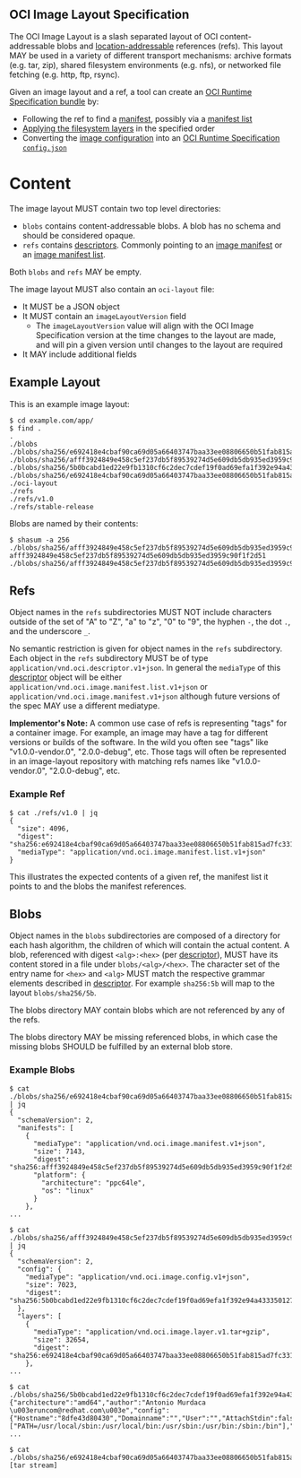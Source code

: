 ## OCI Image Layout Specification

The OCI Image Layout is a slash separated layout of OCI content-addressable blobs and [location-addressable](https://en.wikipedia.org/wiki/Content-addressable_storage#Content-addressed_vs._location-addressed) references (refs).
This layout MAY be used in a variety of different transport mechanisms: archive formats (e.g. tar, zip), shared filesystem environments (e.g. nfs), or networked file fetching (e.g. http, ftp, rsync).

Given an image layout and a ref, a tool can create an [OCI Runtime Specification bundle](https://github.com/opencontainers/runtime-spec/blob/v1.0.0-rc2/bundle.md) by:

* Following the ref to find a [manifest](manifest.md#image-manifest), possibly via a [manifest list](manifest-list.md#manifest-list)
* [Applying the filesystem layers](layer.md#applying) in the specified order
* Converting the [image configuration](config.md) into an [OCI Runtime Specification `config.json`](https://github.com/opencontainers/runtime-spec/blob/v1.0.0-rc2/config.md)

# Content

The image layout MUST contain two top level directories:

- `blobs` contains content-addressable blobs.
  A blob has no schema and should be considered opaque.
- `refs` contains [descriptors][descriptors].
  Commonly pointing to an [image manifest](manifest.md#image-manifest) or an [image manifest list](manifest-list.md#oci-image-manifest-list-specification).

Both `blobs` and `refs` MAY be empty.

The image layout MUST also contain an `oci-layout` file:

- It MUST be a JSON object
- It MUST contain an `imageLayoutVersion` field
    - The `imageLayoutVersion` value will align with the OCI Image Specification version at the time changes to the layout are made, and will pin a given version until changes to the layout are required
- It MAY include additional fields

## Example Layout

This is an example image layout:

```
$ cd example.com/app/
$ find .
.
./blobs
./blobs/sha256/e692418e4cbaf90ca69d05a66403747baa33ee08806650b51fab815ad7fc331f
./blobs/sha256/afff3924849e458c5ef237db5f89539274d5e609db5db935ed3959c90f1f2d51
./blobs/sha256/5b0bcabd1ed22e9fb1310cf6c2dec7cdef19f0ad69efa1f392e94a4333501270
./blobs/sha256/e692418e4cbaf90ca69d05a66403747baa33ee08806650b51fab815ad7fc331f
./oci-layout
./refs
./refs/v1.0
./refs/stable-release
```

Blobs are named by their contents:

```
$ shasum -a 256 ./blobs/sha256/afff3924849e458c5ef237db5f89539274d5e609db5db935ed3959c90f1f2d51
afff3924849e458c5ef237db5f89539274d5e609db5db935ed3959c90f1f2d51 ./blobs/sha256/afff3924849e458c5ef237db5f89539274d5e609db5db935ed3959c90f1f2d51
```

## Refs

Object names in the `refs` subdirectories MUST NOT include characters outside of the set of "A" to "Z", "a" to "z", "0" to "9", the hyphen `-`, the dot `.`, and the underscore `_`.

No semantic restriction is given for object names in the `refs` subdirectory.
Each object in the `refs` subdirectory MUST be of type `application/vnd.oci.descriptor.v1+json`.
In general the `mediaType` of this [descriptor][descriptors] object will be either `application/vnd.oci.image.manifest.list.v1+json` or `application/vnd.oci.image.manifest.v1+json` although future versions of the spec MAY use a different mediatype.

**Implementor's Note:**
A common use case of refs is representing "tags" for a container image.
For example, an image may have a tag for different versions or builds of the software.
In the wild you often see "tags" like "v1.0.0-vendor.0", "2.0.0-debug", etc.
Those tags will often be represented in an image-layout repository with matching refs names like "v1.0.0-vendor.0", "2.0.0-debug", etc.

### Example Ref

```
$ cat ./refs/v1.0 | jq
{
  "size": 4096,
  "digest": "sha256:e692418e4cbaf90ca69d05a66403747baa33ee08806650b51fab815ad7fc331f",
  "mediaType": "application/vnd.oci.image.manifest.list.v1+json"
}
```

This illustrates the expected contents of a given ref, the manifest list it points to and the blobs the manifest references.

## Blobs

Object names in the `blobs` subdirectories are composed of a directory for each hash algorithm, the children of which will contain the actual content.
A blob, referenced with digest `<alg>:<hex>` (per [descriptor](descriptor.md#digests-and-verification)), MUST have its content stored in a file under `blobs/<alg>/<hex>`.
The character set of the entry name for `<hex>` and `<alg>` MUST match the respective grammar elements described in [descriptor](descriptor.md#digests-and-verification).
For example `sha256:5b` will map to the layout `blobs/sha256/5b`.

The blobs directory MAY contain blobs which are not referenced by any of the refs.

The blobs directory MAY be missing referenced blobs, in which case the missing blobs SHOULD be fulfilled by an external blob store.

### Example Blobs

```
$ cat ./blobs/sha256/e692418e4cbaf90ca69d05a66403747baa33ee08806650b51fab815ad7fc331f | jq
{
  "schemaVersion": 2,
  "manifests": [
    {
      "mediaType": "application/vnd.oci.image.manifest.v1+json",
      "size": 7143,
      "digest": "sha256:afff3924849e458c5ef237db5f89539274d5e609db5db935ed3959c90f1f2d51",
      "platform": {
        "architecture": "ppc64le",
        "os": "linux"
      }
    },
...
```

```
$ cat ./blobs/sha256/afff3924849e458c5ef237db5f89539274d5e609db5db935ed3959c90f1f2d51 | jq
{
  "schemaVersion": 2,
  "config": {
    "mediaType": "application/vnd.oci.image.config.v1+json",
    "size": 7023,
    "digest": "sha256:5b0bcabd1ed22e9fb1310cf6c2dec7cdef19f0ad69efa1f392e94a4333501270"
  },
  "layers": [
    {
      "mediaType": "application/vnd.oci.image.layer.v1.tar+gzip",
      "size": 32654,
      "digest": "sha256:e692418e4cbaf90ca69d05a66403747baa33ee08806650b51fab815ad7fc331f"
    },
...
```

```
$ cat ./blobs/sha256/5b0bcabd1ed22e9fb1310cf6c2dec7cdef19f0ad69efa1f392e94a4333501270
{"architecture":"amd64","author":"Antonio Murdaca \u003eruncom@redhat.com\u003e","config":{"Hostname":"8dfe43d80430","Domainname":"","User":"","AttachStdin":false,"AttachStdout":false,"AttachStderr":false,"Tty":false,"OpenStdin":false,"StdinOnce":false,"Env":["PATH=/usr/local/sbin:/usr/local/bin:/usr/sbin:/usr/bin:/sbin:/bin"],"Cmd":null,"Image":"sha256:6986ae504bbf843512d680cc959484452034965db15f75ee8bdd1b107f61500b",
...
```

```
$ cat ./blobs/sha256/e692418e4cbaf90ca69d05a66403747baa33ee08806650b51fab815ad7fc331f
[tar stream]
```

[descriptors]: ./descriptor.md

